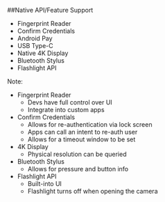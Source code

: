 ##Native API/Feature Support

+ Fingerprint Reader
+ Confirm Credentials
+ Android Pay
+ USB Type-C
+ Native 4K Display
+ Bluetooth Stylus
+ Flashlight API

Note:
+ Fingerprint Reader
	+ Devs have full control over UI
	+ Integrate into custom apps
+ Confirm Credentials
	+ Allows for re-authentication via lock screen
	+ Apps can call an intent to re-auth user
	+ Allows for a timeout window to be set
+ 4K Display
	+ Physical resolution can be queried
+ Bluetooth Stylus
	+ Allows for pressure and button info
+ Flashlight API
	+ Built-into UI
	+ Flashlight turns off when opening the camera
